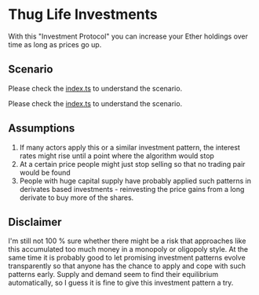 # Thug Life Investments

With this "Investment Protocol" you can increase your Ether holdings over time as long as prices go up.

## Scenario

Please check the [index.ts](https://github.com/michael-spengler/thug-life-investments/blob/main/src/index.ts) to understand the scenario.

Please check the [index.ts](https://github.com/michael-spengler/thug-life-investments/blob/main/src/index.ts) to understand the scenario.

## Assumptions

1. If many actors apply this or a similar investment pattern, the interest rates might rise until a point where the algorithm would stop
2. At a certain price people might just stop selling so that no trading pair would be found
3. People with huge capital supply have probably applied such patterns in derivates based investments - reinvesting the price gains from a long derivate to buy more of the shares.

## Disclaimer

I'm still not 100 % sure whether there might be a risk that approaches like this accumulated too much money in a monopoly or oligopoly style. At the same time it is probably good to let promising investment patterns evolve transparently so that anyone has the chance to apply and cope with such patterns early.
Supply and demand seem to find their equilibrium automatically, so I guess it is fine to give this investment pattern a try.
